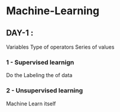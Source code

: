 # Machine-Learning

## DAY-1 :    

Variables 
Type of operators
Series of values

### 1 - Supervised learnign
Do the Labeling the of data

### 2 - Unsupervised learning
Machine Learn itself

